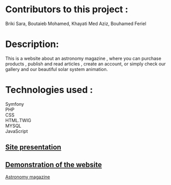 ﻿<h1>Contributors to this project :</h1> Briki Sara, Boutaieb Mohamed, Khayati Med Aziz, Bouhamed Feriel


<h1>Description:</h1> This is a website about an astronomy magazine , where you can purchase products , publish and read articles , create an account, or simply check our gallery and our beautiful solar system animation.




<h1>Technologies used : </h1>  Symfony <br>
                     PHP<br>
                     CSS<br>
                     HTML.TWIG<br>
                     MYSQL     <br>
                     JavaScript <br>


<h2><a href="https://docs.google.com/presentation/d/1j5haIVt-PIDhRt1g5J7X-35RLk-Dv9bR/edit?usp=sharing&ouid=111443578575065911175&rtpof=true&sd=true"> Site presentation </a> </h2> 
<h2><a href="https://drive.google.com/file/d/1kaWbTtDStZtNFZJgSZehADMeh8HufHPC/view?usp=sharing">  Demonstration of the website </a></h2>

<a href="http://astronomy-magazine.herokuapp.com/home">Astronomy magazine</a>
